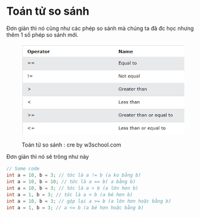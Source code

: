 # Toán tử so sánh

Đơn giản thì nó cũng như các phép so sánh mà chúng ta đã đc học nhưng thêm 1 số phép so sánh mới.

<figure><img src="../../../.gitbook/assets/image (5).png" alt=""><figcaption><p>Toán tử so sánh : cre by w3school.com</p></figcaption></figure>

Đơn giản thì nó sẽ trông như này

```cpp
// Some code
int a = 10, b = 3; // tức là a != b (a ko bằng b)
int a = 10, b = 10; // tức là a == b( a bằng b)
int a = 10, b = 3; // tức là a > b (a lớn hơn b)
int a = 1, b = 3; // tức là a < b (a bé hơn b)
int a = 10, b = 3; // gộp lại a >= b (a lớn hơn hoặc bằng b)
int a = 1, b = 3; // a <= b (a bé hơn hoặc bằng b)
```
